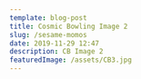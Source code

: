```yaml
---
template: blog-post
title: Cosmic Bowling Image 2
slug: /sesame-momos
date: 2019-11-29 12:47
description: CB Image 2
featuredImage: /assets/CB3.jpg
---
```

